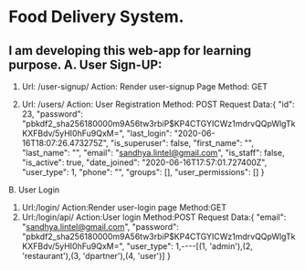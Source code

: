 # Food Delivery System.
I am developing this web-app for learning purpose.
A. User Sign-UP:
-------------------
1.  Url: /user-signup/
    Action: Render user-signup Page
    Method: GET
    
2.  Url: /users/
    Action: User Registration
    Method: POST
    Request Data:{
        "id": 23,
        "password": "pbkdf2_sha256$180000$m9A56tw3rbiP$KP4CTGYICWz1mdrvQQpWlgTkKXFBdv/5yHI0hFu9QxM=",
        "last_login": "2020-06-16T18:07:26.473275Z",
        "is_superuser": false,
        "first_name": "",
        "last_name": "",
        "email": "sandhya.lintel@gmail.com",
        "is_staff": false,
        "is_active": true,
        "date_joined": "2020-06-16T17:57:01.727400Z",
        "user_type": 1,
        "phone": "",
        "groups": [],
        "user_permissions": []
    }
	
B. User Login
1. Url:/login/
   Action:Render user-login page
   Method:GET
2. Url:/login/api/
   Action:User login
   Method:POST
   Request Data:{
   "email": "sandhya.lintel@gmail.com",
   "password": "pbkdf2_sha256$180000$m9A56tw3rbiP$KP4CTGYICWz1mdrvQQpWlgTkKXFBdv/5yHI0hFu9QxM=",
   "user_type": 1,----[(1, 'admin'),(2, 'restaurant'),(3, 'dpartner'),(4, 'user')]
   }
   